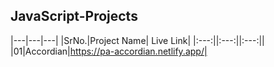## JavaScript-Projects
|---|---|---|
|SrNo.|Project Name| Live Link|
|:---:||:---:||:---:||
|01|Accordian|https://pa-accordian.netlify.app/|
